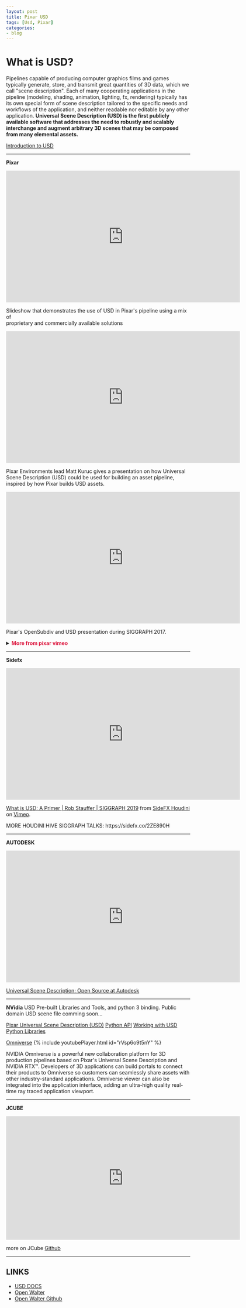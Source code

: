 ```yaml
---
layout: post
title: Pixar USD
tags: [Usd, Pixar]
categories:
- blog
---
```


What is USD?
===================

Pipelines capable of producing computer graphics films and games typically generate, store, and transmit great quantities of 3D data,
which we call "scene description".  Each of many cooperating applications in the pipeline  (modeling, shading, animation, lighting, fx,
rendering) typically has its own special form of scene description tailored to the specific needs and workflows of the application,
and neither readable nor editable by any other application. **Universal Scene Description (USD) is the first publicly 
available software that addresses the need to robustly and scalably interchange and augment arbitrary 3D scenes that may be composed
from many elemental assets.**


[Introduction to USD](https://graphics.pixar.com/usd/docs/index.html)

-------------------

**Pixar**

<iframe src="https://player.vimeo.com/video/188191100" width="640" height="360" frameborder="0" allow="autoplay; fullscreen" allowfullscreen></iframe>
<p>Slideshow that demonstrates the use of USD in Pixar&#039;s pipeline using a mix of<br />
proprietary and commercially available solutions</p>

<iframe src="https://player.vimeo.com/video/211022588" width="640" height="360" frameborder="0" allow="autoplay; fullscreen" allowfullscreen></iframe>
<p>Pixar Environments lead Matt Kuruc gives a presentation on how Universal Scene Description (USD) could be used for building an asset pipeline, inspired by how Pixar builds USD assets.</p>

<iframe src="https://player.vimeo.com/video/237018208" width="640" height="360" frameborder="0" allow="autoplay; fullscreen" allowfullscreen></iframe>
<p>Pixar&#039;s OpenSubdiv and USD presentation during SIGGRAPH 2017.</p>

<details>
  <summary><b><span style="color:Crimson">More from pixar vimeo</span></b></summary>
    
     https://player.vimeo.com/video/75622730
     https://player.vimeo.com/video/75372056
     https://player.vimeo.com/video/75810022
     https://player.vimeo.com/video/75814277
     https://player.vimeo.com/video/75810531

</details>

-----------------------

**Sidefx**

<iframe src="https://player.vimeo.com/video/351201514" width="640" height="360" frameborder="0" allow="autoplay; fullscreen" allowfullscreen></iframe>
<p><a href="https://vimeo.com/351201514">What is USD: A Primer | Rob Stauffer | SIGGRAPH 2019</a> from <a href="https://vimeo.com/goprocedural">SideFX Houdini</a> on <a href="https://vimeo.com">Vimeo</a>.</p>
MORE HOUDINI HIVE SIGGRAPH TALKS: https://sidefx.co/2ZE890H</p>

-----------------------

**AUTODESK**

<iframe src="https://player.vimeo.com/video/365638295" width="640" height="360" frameborder="0" allow="autoplay; fullscreen" allowfullscreen></iframe>
<p><a href="https://vimeo.com/365638295">Universal Scene Description: Open Source at Autodesk</a></p>

-----------------------
**NVidia**
USD Pre-built Libraries and Tools, and python 3 binding. Public domain USD scene file
comming soon...

[Pixar Universal Scene Description (USD)](https://developer.nvidia.com/usd)
[Python API](https://developer.nvidia.com/usd/apinotes)
[Working with USD Python Libraries](https://developer.nvidia.com/usd/tutorials#opening)

[Omniverse](https://developer.nvidia.com/nvidia-omniverse)
{% include youtubePlayer.html id="rVsp6o9t5nY" %}

NVIDIA Omniverse is a powerful new collaboration platform for 3D production pipelines based on Pixar's Universal Scene Description and NVIDIA RTX™. Developers of 3D applications can build portals to connect their products to Omniverse so customers can seamlessly share assets with other industry-standard applications. Omniverse viewer can also be integrated into the application interface, adding an ultra-high quality real-time ray traced application viewport.

-----------------------

**JCUBE**

<iframe src="https://player.vimeo.com/video/219330616" width="640" height="338" frameborder="0" allow="autoplay; fullscreen" allowfullscreen></iframe>

more on JCube [Github](https://github.com/j-cube)

-----------------------
## LINKS

* [USD DOCS](https://graphics.pixar.com/usd/docs/)
* [Open Walter](https://www.rodeofx.com/tech/walter/)
* [Open Walter Github](https://github.com/rodeofx/OpenWalter)

